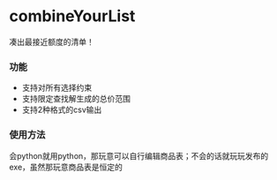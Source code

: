 # combineYourList
凑出最接近额度的清单！
### 功能
* 支持对所有选择约束
* 支持限定查找解生成的总价范围
* 支持2种格式的csv输出
### 使用方法
会python就用python，那玩意可以自行编辑商品表；不会的话就玩玩发布的exe，虽然那玩意商品表是恒定的
